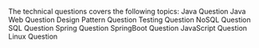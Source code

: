 The technical questions covers the following topics:
Java Question
Java Web Question
Design Pattern Question
Testing Question
NoSQL Question
SQL Question
Spring Question
SpringBoot Question
JavaScript Question
Linux Question
